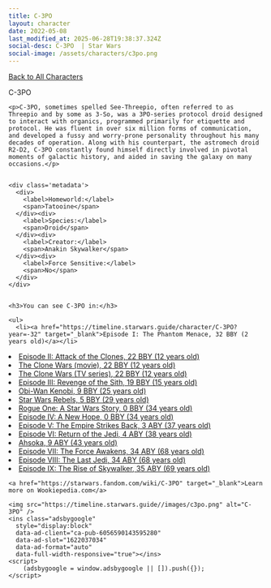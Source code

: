 ```yaml
---
title: C-3PO
layout: character
date: 2022-05-08
last_modified_at: 2025-06-28T19:38:37.324Z
social-desc: C-3PO  | Star Wars
social-image: /assets/characters/c3po.png
---
```

<a href="/character" class="smaller">Back to All Characters</a>

<div class="character-profile container">
  <div class="col-10">
    <p>
    C-3PO             
    </p>

    <p>C-3PO, sometimes spelled See-Threepio, often referred to as Threepio and by some as 3-So, was a 3PO-series protocol droid designed to interact with organics, programmed primarily for etiquette and protocol. He was fluent in over six million forms of communication, and developed a fussy and worry-prone personality throughout his many decades of operation. Along with his counterpart, the astromech droid R2-D2, C-3PO constantly found himself directly involved in pivotal moments of galactic history, and aided in saving the galaxy on many occasions.</p>


    <div class='metadata'>
      <div>
        <label>Homeworld:</label>
        <span>Tatooine</span>
      </div><div>
        <label>Species:</label>
        <span>Droid</span>
      </div><div>
        <label>Creator:</label>
        <span>Anakin Skywalker</span>
      </div><div>
        <label>Force Sensitive:</label>
        <span>No</span>
      </div>
    </div>


    <h3>You can see C-3PO in:</h3>

    <ul>
      <li><a href="https://timeline.starwars.guide/character/C-3PO?year=-32" target="_blank">Episode I: The Phantom Menace, 32 BBY (2 years old)</a></li>
  <li><a href="https://timeline.starwars.guide/character/C-3PO?year=-22" target="_blank">Episode II: Attack of the Clones, 22 BBY (12 years old)</a></li>
  <li><a href="https://timeline.starwars.guide/character/C-3PO?year=-22" target="_blank">The Clone Wars (movie), 22 BBY (12 years old)</a></li>
  <li><a href="https://timeline.starwars.guide/character/C-3PO?year=-22" target="_blank">The Clone Wars (TV series), 22 BBY (12 years old)</a></li>
  <li><a href="https://timeline.starwars.guide/character/C-3PO?year=-19" target="_blank">Episode III: Revenge of the Sith, 19 BBY (15 years old)</a></li>
  <li><a href="https://timeline.starwars.guide/character/C-3PO?year=-9" target="_blank">Obi-Wan Kenobi, 9 BBY (25 years old)</a></li>
  <li><a href="https://timeline.starwars.guide/character/C-3PO?year=-5" target="_blank">Star Wars Rebels, 5 BBY (29 years old)</a></li>
  <li><a href="https://timeline.starwars.guide/character/C-3PO?year=0" target="_blank">Rogue One: A Star Wars Story, 0 BBY (34 years old)</a></li>
  <li><a href="https://timeline.starwars.guide/character/C-3PO?year=0" target="_blank">Episode IV: A New Hope, 0 BBY (34 years old)</a></li>
  <li><a href="https://timeline.starwars.guide/character/C-3PO?year=3" target="_blank">Episode V: The Empire Strikes Back, 3 ABY (37 years old)</a></li>
  <li><a href="https://timeline.starwars.guide/character/C-3PO?year=4" target="_blank">Episode VI: Return of the Jedi, 4 ABY (38 years old)</a></li>
  <li><a href="https://timeline.starwars.guide/character/C-3PO?year=9" target="_blank">Ahsoka, 9 ABY (43 years old)</a></li>
  <li><a href="https://timeline.starwars.guide/character/C-3PO?year=34" target="_blank">Episode VII: The Force Awakens, 34 ABY (68 years old)</a></li>
  <li><a href="https://timeline.starwars.guide/character/C-3PO?year=34" target="_blank">Episode VIII: The Last Jedi, 34 ABY (68 years old)</a></li>
  <li><a href="https://timeline.starwars.guide/character/C-3PO?year=35" target="_blank">Episode IX: The Rise of Skywalker, 35 ABY (69 years old)</a></li>
    </ul>

    <a href="https://starwars.fandom.com/wiki/C-3PO" target="_blank">Learn more on Wookiepedia.com</a>
  </div>
  <div class="character_image col-2">
    
    <img src="https://timeline.starwars.guide//images/c3po.png" alt="C-3PO" />
    <ins class="adsbygoogle"
      style="display:block"
      data-ad-client="ca-pub-6056590143595280"
      data-ad-slot="1622037034"
      data-ad-format="auto"
      data-full-width-responsive="true"></ins>
    <script>
        (adsbygoogle = window.adsbygoogle || []).push({});
    </script>
  </div>
</div>
